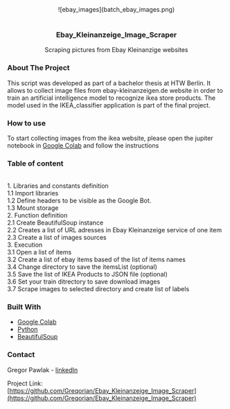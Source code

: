 
<!-- PROJECT LOGO -->
<div  align="center">
![ebay_images](batch_ebay_images.png)
</div>
<br />
<p align="center">

  <h3 align="center">Ebay_Kleinanzeige_Image_Scraper</h3>

  <p align="center">
    Scraping pictures from Ebay Kleinanzige websites
  </p>
</p>


<!-- ABOUT THE PROJECT -->
### About The Project

This script was developed as part of a bachelor thesis at HTW Berlin.
It allows to collect image files from ebay-kleinanzeigen.de website in order to train an artificial intelligence model to recognize ikea store products. 
The model used in the IKEA_classifier application is part of the final project.

### How to use

To start collecting images from the ikea website, please open the jupiter notebook in [Google Colab](https://colab.research.google.com/drive/1hOcuZJ_1B5fV5EHMvxtlfyTGhy_meC1z?usp=sharing) and follow the instructions

### Table of content
<br/> 1. Libraries and constants definition
<br/> 1.1 Import libraries
<br/> 1.2 Define headers to be visible as the Google Bot.
<br/> 1.3 Mount storage
<br/> 2. Function definition
<br/> 2.1 Create BeautifulSoup instance
<br/> 2.2 Creates a list of URL adresses in Ebay Kleinanzeige service of one item
<br/> 2.3 Create a list of images sources
<br/> 3. Execution
<br/> 3.1 Open a list of items
<br/> 3.2 Create a list of ebay items based of the list of items names
<br/> 3.4 Change directory to save the itemsList (optional)
<br/> 3.5 Save the list of IKEA Products to JSON file (optional)
<br/> 3.6 Set your train ditrectory to save download images 
<br/> 3.7 Scrape images to selected directory and create list of labels

### Built With

* [Google Colab](https://colab.research.google.com/)
* [Python](https://www.python.org/)
* [BeautifulSoup](https://www.crummy.com/software/BeautifulSoup/bs4/doc/#)

<!-- CONTACT -->
### Contact

Gregor Pawlak - [linkedIn](https://www.linkedin.com/in/grzegorz-pawlak/) 

Project Link: [https://github.com/Greqorian/Ebay_Kleinanzeige_Image_Scraper](https://github.com/Greqorian/Ebay_Kleinanzeige_Image_Scraper)
